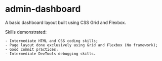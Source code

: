 # admin-dashboard

A basic dashboard layout built using CSS Grid and Flexbox.

Skills demonstrated:

    - Intermediate HTML and CSS coding skills;
    - Page layout done exclusively using Grid and Flexbox (No framework);
    - Good commit practices;
    - Intermediate DevTools debugging skills.
